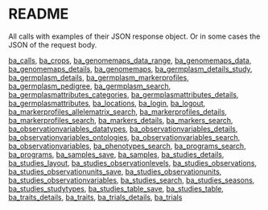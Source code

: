 # README

All calls with examples of their JSON response object. Or in some cases the JSON of the request body.

[ba_calls](https://github.com/c5sire/brapi/blob/master/inst/apidocs/ba_calls.md), [ba_crops](https://github.com/c5sire/brapi/blob/master/inst/apidocs/ba_crops.md), [ba_genomemaps_data_range](https://github.com/c5sire/brapi/blob/master/inst/apidocs/ba_genomemaps_data_range.md), [ba_genomemaps_data](https://github.com/c5sire/brapi/blob/master/inst/apidocs/ba_genomemaps_data.md), [ba_genomemaps_details](https://github.com/c5sire/brapi/blob/master/inst/apidocs/ba_genomemaps_details.md), [ba_genomemaps](https://github.com/c5sire/brapi/blob/master/inst/apidocs/ba_genomemaps.md), [ba_germplasm_details_study](https://github.com/c5sire/brapi/blob/master/inst/apidocs/ba_germplasm_details_study.md), [ba_germplasm_details](https://github.com/c5sire/brapi/blob/master/inst/apidocs/ba_germplasm_details.md), [ba_germplasm_markerprofiles](https://github.com/c5sire/brapi/blob/master/inst/apidocs/ba_germplasm_markerprofiles.md), [ba_germplasm_pedigree](https://github.com/c5sire/brapi/blob/master/inst/apidocs/ba_germplasm_pedigree.md), [ba_germplasm_search](https://github.com/c5sire/brapi/blob/master/inst/apidocs/ba_germplasm_search.md), [ba_germplasmattributes_categories](https://github.com/c5sire/brapi/blob/master/inst/apidocs/ba_germplasmattributes_categories.md), [ba_germplasmattributes_details](https://github.com/c5sire/brapi/blob/master/inst/apidocs/ba_germplasmattributes_details.md), [ba_germplasmattributes](https://github.com/c5sire/brapi/blob/master/inst/apidocs/ba_germplasmattributes.md), [ba_locations](https://github.com/c5sire/brapi/blob/master/inst/apidocs/ba_locations.md), [ba_login](https://github.com/c5sire/brapi/blob/master/inst/apidocs/ba_login.md), [ba_logout](https://github.com/c5sire/brapi/blob/master/inst/apidocs/ba_logout.md), [ba_markerprofiles_allelematrix_search](https://github.com/c5sire/brapi/blob/master/inst/apidocs/ba_markerprofiles_allelematrix_search.md), [ba_markerprofiles_details](https://github.com/c5sire/brapi/blob/master/inst/apidocs/ba_markerprofiles_details.md), [ba_markerprofiles_search](https://github.com/c5sire/brapi/blob/master/inst/apidocs/ba_markerprofiles_search.md), [ba_markers_details](https://github.com/c5sire/brapi/blob/master/inst/apidocs/ba_markers_details.md), [ba_markers_search](https://github.com/c5sire/brapi/blob/master/inst/apidocs/ba_markers_search.md), [ba_observationvariables_datatypes](https://github.com/c5sire/brapi/blob/master/inst/apidocs/ba_observationvariables_datatypes.md), [ba_observationvariables_details](https://github.com/c5sire/brapi/blob/master/inst/apidocs/ba_observationvariables_details.md), [ba_observationvariables_ontologies](https://github.com/c5sire/brapi/blob/master/inst/apidocs/ba_observationvariables_ontologies.md), [ba_observationvariables_search](https://github.com/c5sire/brapi/blob/master/inst/apidocs/ba_observationvariables_search.md), [ba_observationvariables](https://github.com/c5sire/brapi/blob/master/inst/apidocs/ba_observationvariables.md), [ba_phenotypes_search](https://github.com/c5sire/brapi/blob/master/inst/apidocs/ba_phenotypes_search.md), [ba_programs_search](https://github.com/c5sire/brapi/blob/master/inst/apidocs/ba_programs_search.md), [ba_programs](https://github.com/c5sire/brapi/blob/master/inst/apidocs/ba_programs.md), [ba_samples_save](https://github.com/c5sire/brapi/blob/master/inst/apidocs/ba_samples_save.md), [ba_samples](https://github.com/c5sire/brapi/blob/master/inst/apidocs/ba_samples.md), [ba_studies_details](https://github.com/c5sire/brapi/blob/master/inst/apidocs/ba_studies_details.md), [ba_studies_layout](https://github.com/c5sire/brapi/blob/master/inst/apidocs/ba_studies_layout.md), [ba_studies_observationlevels](https://github.com/c5sire/brapi/blob/master/inst/apidocs/ba_studies_observationlevels.md), [ba_studies_observations](https://github.com/c5sire/brapi/blob/master/inst/apidocs/ba_studies_observations.md), [ba_studies_observationunits_save](https://github.com/c5sire/brapi/blob/master/inst/apidocs/ba_studies_observationunits_save.md), [ba_studies_observationunits](https://github.com/c5sire/brapi/blob/master/inst/apidocs/ba_studies_observationunits.md), [ba_studies_observationvariables](https://github.com/c5sire/brapi/blob/master/inst/apidocs/ba_studies_observationvariables.md), [ba_studies_search](https://github.com/c5sire/brapi/blob/master/inst/apidocs/ba_studies_search.md), [ba_studies_seasons](https://github.com/c5sire/brapi/blob/master/inst/apidocs/ba_studies_seasons.md), [ba_studies_studytypes](https://github.com/c5sire/brapi/blob/master/inst/apidocs/ba_studies_studytypes.md), [ba_studies_table_save](https://github.com/c5sire/brapi/blob/master/inst/apidocs/ba_studies_table_save.md), [ba_studies_table](https://github.com/c5sire/brapi/blob/master/inst/apidocs/ba_studies_table.md), [ba_traits_details](https://github.com/c5sire/brapi/blob/master/inst/apidocs/ba_traits_details.md), [ba_traits](https://github.com/c5sire/brapi/blob/master/inst/apidocs/ba_traits.md), [ba_trials_details](https://github.com/c5sire/brapi/blob/master/inst/apidocs/ba_trials_details.md), [ba_trials](https://github.com/c5sire/brapi/blob/master/inst/apidocs/ba_trials.md)
